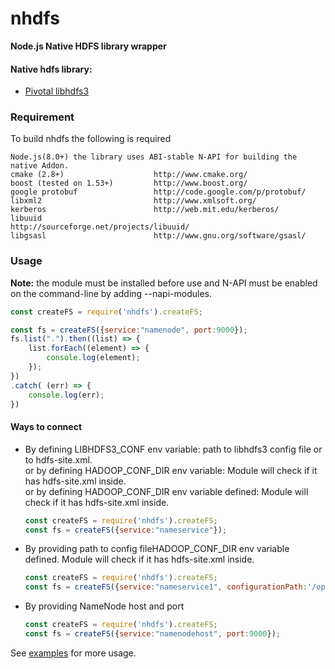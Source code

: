 nhdfs
========================

**Node.js Native HDFS library wrapper**

#### Native hdfs library: 

 - [Pivotal libhdfs3](https://github.com/Pivotal-Data-Attic/pivotalrd-libhdfs3)
 

### Requirement

To build nhdfs the following is required

    Node.js(8.0+) the library uses ABI-stable N-API for building the native Addon.
    cmake (2.8+)                    http://www.cmake.org/
    boost (tested on 1.53+)         http://www.boost.org/
    google protobuf                 http://code.google.com/p/protobuf/
    libxml2                         http://www.xmlsoft.org/
    kerberos                        http://web.mit.edu/kerberos/
    libuuid                         http://sourceforge.net/projects/libuuid/
    libgsasl                        http://www.gnu.org/software/gsasl/

### Usage

**Note:** the module must be installed before use and N-API must be enabled on the 
command-line by adding --napi-modules.

``` js
const createFS = require('nhdfs').createFS;

const fs = createFS({service:"namenode", port:9000});
fs.list(".").then((list) => {
    list.forEach((element) => {
        console.log(element);
    });
})
.catch( (err) => {
    console.log(err);
})
```

#### Ways to connect
- By defining LIBHDFS3_CONF env variable: path to libhdfs3 config file or to hdfs-site.xml.  
  or by defining HADOOP_CONF_DIR env variable: Module will check if it has hdfs-site.xml inside.  
  or by defining HADOOP_CONF_DIR env variable defined: Module will check if it has hdfs-site.xml inside.  
    ``` js
    const createFS = require('nhdfs').createFS;
    const fs = createFS({service:"nameservice"});
    ```
- By providing path to config fileHADOOP_CONF_DIR env variable defined. Module will check if it has hdfs-site.xml inside.
    ``` js
    const createFS = require('nhdfs').createFS;
    const fs = createFS({service:"nameservice1", configurationPath:'/opt/hadoop/conf/hdfs-site.xml'});
    ```
- By providing NameNode host and port
    ``` js
    const createFS = require('nhdfs').createFS;
    const fs = createFS({service:"namenodehost", port:9000});
    ```

See [examples](https://github.com/timout/nhdfs/tree/master/examples) for more usage.